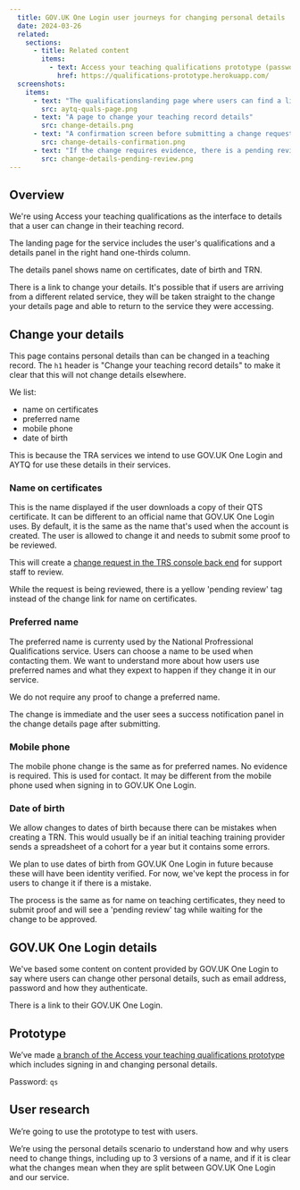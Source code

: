 ```yaml
---
  title: GOV.UK One Login user journeys for changing personal details
  date: 2024-03-26
  related:
    sections:
      - title: Related content
        items:
          - text: Access your teaching qualifications prototype (password - qs)
            href: https://qualifications-prototype.herokuapp.com/
  screenshots:
    items:
      - text: "The qualificationslanding page where users can find a link to change personal details"
        src: aytq-quals-page.png
      - text: "A page to change your teaching record details"
        src: change-details.png
      - text: "A confirmation screen before submitting a change request"
        src: change-details-confirmation.png
      - text: "If the change requires evidence, there is a pending review tag until it's approved"
        src: change-details-pending-review.png
---
```

## Overview

We're using Access your teaching qualifications as the interface to details that a user can change in their teaching record.

The landing page for the service includes the user's qualifications and a details panel in the right hand one-thirds column.

The details panel shows name on certificates, date of birth and TRN. 

There is a link to change your details. It's possible that if users are arriving from a different related service, they will be taken straight to the change your details page and able to return to the service they were accessing.

## Change your details

This page contains personal details than can be changed in a teaching record. The `h1` header is "Change your teaching record details" to make it clear that this will not change details elsewhere.

We list:
- name on certificates
- preferred name
- mobile phone
- date of birth

This is because the TRA services we intend to use GOV.UK One Login and AYTQ for use these details in their services.

### Name on certificates

This is the name displayed if the user downloads a copy of their QTS certificate. It can be different to an official name that GOV.UK One Login uses. By default, it is the same as the name that's used when the account is created. The user is allowed to change it and needs to submit some proof to be reviewed.

This will create a [change request in the TRS console back end](https://tra-digital-design-history.herokuapp.com/trs-console/managing-change-requests/) for support staff to review.

While the request is being reviewed, there is a yellow 'pending review' tag instead of the change link for name on certificates.

### Preferred name

The preferred name is currenty used by the National Profressional Qualifications service. Users can choose a name to be used when contacting them. We want to understand more about how users use preferred names and what they expext to happen if they change it in our service.

We do not require any proof to change a preferred name.

The change is immediate and the user sees a success notification panel in the change details page after submitting.

### Mobile phone

The mobile phone change is the same as for preferred names. No evidence is required. This is used for contact. It may be different from the mobile phone used when signing in to GOV.UK One Login.

### Date of birth

We allow changes to dates of birth because there can be mistakes when creating a TRN. This would usually be if an initial teaching training provider sends a spreadsheet of a cohort for a year but it contains some errors.

We plan to use dates of birth from GOV.UK One Login in future because these will have been identity verified. For now, we've kept the process in for users to change it if there is a mistake.

The process is the same as for name on teaching certificates, they need to submit proof and will see a 'pending review' tag while waiting for the change to be approved.

## GOV.UK One Login details

We've based some content on content provided by GOV.UK One Login to say where users can change other personal details, such as email address, password and how they authenticate.

There is a link to their GOV.UK One Login.

## Prototype

We’ve made [a branch of the Access your teaching qualifications prototype](https://qualifications-prototype.herokuapp.com/landing-pages/v4/start) which includes signing in and changing personal details.

Password: `qs`

## User research

We’re going to use the prototype to test with users.

We’re using the personal details scenario to understand how and why users need to change things, including up to 3 versions of a name, and if it is clear what the changes mean when they are split between GOV.UK One Login and our service.